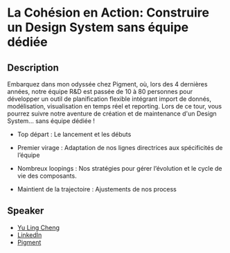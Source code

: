 # La Cohésion en Action: Construire un  Design System sans équipe dédiée 

## Description

Embarquez dans mon odyssée chez Pigment, où, lors des 4 dernières années, notre équipe R&D est passée de 10 à 80 personnes pour développer un outil de planification flexible intégrant import de donnés, modélisation, visualisation en temps réel et reporting. Lors de ce tour, vous pourrez suivre notre aventure de création et de maintenance d'un Design System... sans équipe dédiée ! 

- Top départ : Le lancement et les débuts

- Premier virage : Adaptation de nos lignes directrices aux spécificités de l’équipe

- Nombreux loopings : Nos stratégies pour gérer l’évolution et le cycle de vie des composants.

- Maintient de la trajectoire : Ajustements de nos process

## Speaker

- [Yu Ling Cheng](https://x.com/YuLingEC)
- [LinkedIn](https://www.linkedin.com/in/yulingcheng/)
- [Pigment](https://www.pigment.com/)
